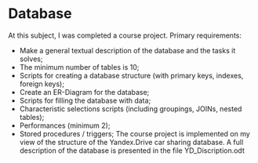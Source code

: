 # Database

At this subject, I was completed a course project.
Primary requirements:
  - Make a general textual description of the database and the tasks it solves;
  - The minimum number of tables is 10;
  - Scripts for creating a database structure (with primary keys, indexes, foreign keys);
  - Create an ER-Diagram for the database;
  - Scripts for filling the database with data;
  - Characteristic selections scripts (including groupings, JOINs, nested tables);
  - Performances (minimum 2);
  - Stored procedures / triggers;
The course project is implemented on my view of the structure of the Yandex.Drive car sharing database. 
A full description of the database is presented in the file YD_Discription.odt
